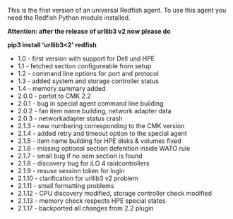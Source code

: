 This is the frist version of an universal Redfish agent.
To use this agent you need the Redfish Python module installed.

**Attention: after the release of urllib3 v2 now please do**

**pip3 install 'urllib3<2' redfish**

- 1.0 - first version with support for Dell und HPE
- 1.1 - fetched section configureable from setup
- 1.2 - command line options for port and protocol
- 1.3 - added system and storage controller status
- 1.4 - memory summary added
- 2.0.0 - portet to CMK 2.2
- 2.0.1 - bug in special agent command line building
- 2.0.2 - fan item name building, network adapter data
- 2.0.3 - networkadapter status crash
- 2.1.3 - new numbering corresponding to the CMK version
- 2.1.4 - added retry and timeout option to the special agent
- 2.1.5 - item name building for HPE disks & volumes fixed
- 2.1.6 - missing optional section defenition inside WATO rule
- 2.1.7 - small bug if no oem section is found
- 2.1.8 - discovery bug for iLO 4 raidcontrollers
- 2.1.9 - resuse session token for login
- 2.1.10 - clarification for urllib3 v2 problem
- 2.1.11 - small formatting problems
- 2.1.12 - CPU discovery modified, storage controller check modified
- 2.1.13 - memory check respects HPE special states
- 2.1.17 - backported all changes from 2.2 plugin
